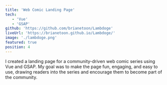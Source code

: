 ```yaml
---
title: 'Web Comic Landing Page'
tech:
   - 'Vue'
   - 'GSAP'
github: 'https://github.com/brianetoon/Lambdoge'
liveUrl: 'https://brianetoon.github.io/Lambdoge/'
image: './lambdoge.png'
featured: true
position: 4
---
```


I created a landing page for a community-driven web comic series using Vue and GSAP. My goal was to make the page fun, engaging, and easy to use, drawing readers into the series and encourage them to become part of the community.